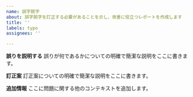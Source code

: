 ```yaml
---
name: 誤字脱字
about: 誤字脱字を訂正する必要があることを示し、改善に役立つレポートを作成します
title: ''
labels: typo
assignees: ''

---
```


**誤りを説明する**
誤りが何であるかについての明確で簡潔な説明をここに書きます。

**訂正案**
訂正案についての明確で簡潔な説明をここに書きます。

**追加情報**
ここに問題に関する他のコンテキストを追加します。
